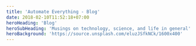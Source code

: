 ```yaml
---
title: 'Automate Everything - Blog'
date: 2018-02-10T11:52:18+07:00
heroHeading: 'Blog'
heroSubHeading: 'Musings on technology, science, and life in general'
heroBackground: 'https://source.unsplash.com/eluzJSfkNCk/1600x400'
---
```

